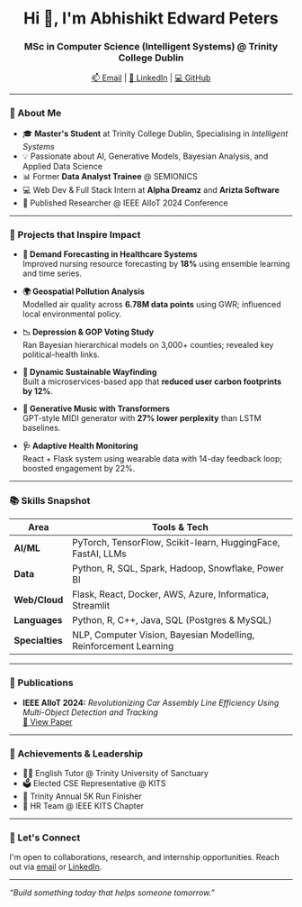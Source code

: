 <h1 align="center">Hi 👋, I'm Abhishikt Edward Peters</h1>
<h3 align="center">MSc in Computer Science (Intelligent Systems) @ Trinity College Dublin</h3>

<p align="center">
  <a href="mailto:abhishiktedward@gmail.com">📫 Email</a> |
  <a href="https://www.linkedin.com/in/abhishikt-edward-peters/">🔗 LinkedIn</a> |
  <a href="https://github.com/AbhishiktPeters11">💻 GitHub</a>
</p>

---

### 🧠 About Me

- 🎓 **Master's Student** at Trinity College Dublin, Specialising in *Intelligent Systems*
- 💡 Passionate about AI, Generative Models, Bayesian Analysis, and Applied Data Science
- 📊 Former **Data Analyst Trainee** @ SEMIONICS
- 💻 Web Dev & Full Stack Intern at **Alpha Dreamz** and **Arizta Software**
- 🧪 Published Researcher @ IEEE AIIoT 2024 Conference

---

### 🚀 Projects that Inspire Impact

- **🏥 Demand Forecasting in Healthcare Systems**  
  Improved nursing resource forecasting by **18%** using ensemble learning and time series.

- **🌍 Geospatial Pollution Analysis**  
  Modelled air quality across **6.78M data points** using GWR; influenced local environmental policy.

- **📉 Depression & GOP Voting Study**  
  Ran Bayesian hierarchical models on 3,000+ counties; revealed key political-health links.

- **🧭 Dynamic Sustainable Wayfinding**  
  Built a microservices-based app that **reduced user carbon footprints by 12%**.

- **🎵 Generative Music with Transformers**  
  GPT-style MIDI generator with **27% lower perplexity** than LSTM baselines.

- **🩺 Adaptive Health Monitoring**  
  React + Flask system using wearable data with 14-day feedback loop; boosted engagement by 22%.

---

### 📚 Skills Snapshot

| Area | Tools & Tech |
|------|--------------|
| **AI/ML** | PyTorch, TensorFlow, Scikit-learn, HuggingFace, FastAI, LLMs |
| **Data** | Python, R, SQL, Spark, Hadoop, Snowflake, Power BI |
| **Web/Cloud** | Flask, React, Docker, AWS, Azure, Informatica, Streamlit |
| **Languages** | Python, R, C++, Java, SQL (Postgres & MySQL) |
| **Specialties** | NLP, Computer Vision, Bayesian Modelling, Reinforcement Learning |

---

### 📜 Publications

- **IEEE AIIoT 2024:** _Revolutionizing Car Assembly Line Efficiency Using Multi-Object Detection and Tracking_  
  [🔗 View Paper](https://ieeexplore.ieee.org/document/10574552)

---

### 🏅 Achievements & Leadership

- 🧑‍🏫 English Tutor @ Trinity University of Sanctuary
- 🗳️ Elected CSE Representative @ KITS
- 👟 Trinity Annual 5K Run Finisher
- 🤝 HR Team @ IEEE KITS Chapter

---

### 🔗 Let's Connect

I'm open to collaborations, research, and internship opportunities. Reach out via [email](mailto:abhishiktedward@gmail.com) or [LinkedIn](https://www.linkedin.com/in/abhishikt-edward-peters/).

---

_“Build something today that helps someone tomorrow.”_
